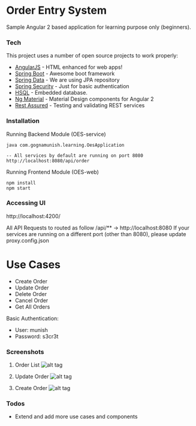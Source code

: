 # Order Entry System
Sample Angular 2 based application for learning purpose only (beginners).
### Tech
This project uses a number of open source projects to work properly:

* [AngularJS] - HTML enhanced for web apps!
* [Spring Boot] - Awesome boot framework
* [Spring Data] - We are using JPA repository
* [Spring Security] - Just for basic authentication
* [HSQL] - Embedded database.
* [Ng Material] - Material Design components for Angular 2
* [Rest Assured] - Testing and validating REST services 

### Installation

Running Backend Module (OES-service)
```
java com.gognamunish.learning.OesApplication

-- All services by default are running on port 8080 http://localhost:8080/api/order
```
Running Frontend Module (OES-web)
```
npm install
npm start
```

### Accessing UI

http://localhost:4200/

All API Requests to routed as follow /api/** -> http://localhost:8080
If your services are running on a different port (other than 8080), please update proxy.config.json

# Use Cases

  - Create Order
  - Update Order
  - Delete Order
  - Cancel Order
  - Get All Orders

Basic Authentication:
  - User: munish
  - Password: s3cr3t
  
### Screenshots

1. Order List
![alt tag](https://github.com/gognamunish/order_entry_system/blob/master/OES-web/src/images/list.png)

2. Update Order
![alt tag](https://github.com/gognamunish/order_entry_system/blob/master/OES-web/src/images/update.png)

3. Create Order
![alt tag](https://github.com/gognamunish/order_entry_system/blob/master/OES-web/src/images/create.png)

### Todos

 - Extend and add more use cases and components
 
   [Spring Boot]: <https://projects.spring.io/spring-boot/>
   [Spring Data]: <http://projects.spring.io/spring-data/>
   [Spring Security]: <https://projects.spring.io/spring-security/>
   [HSQL]: <http://hsqldb.org/>
   [Ng Material]: <https://github.com/angular/material2>
   [Rest Assured]: <http://rest-assured.io/>
   [AngularJS]: <http://angularjs.org>
  